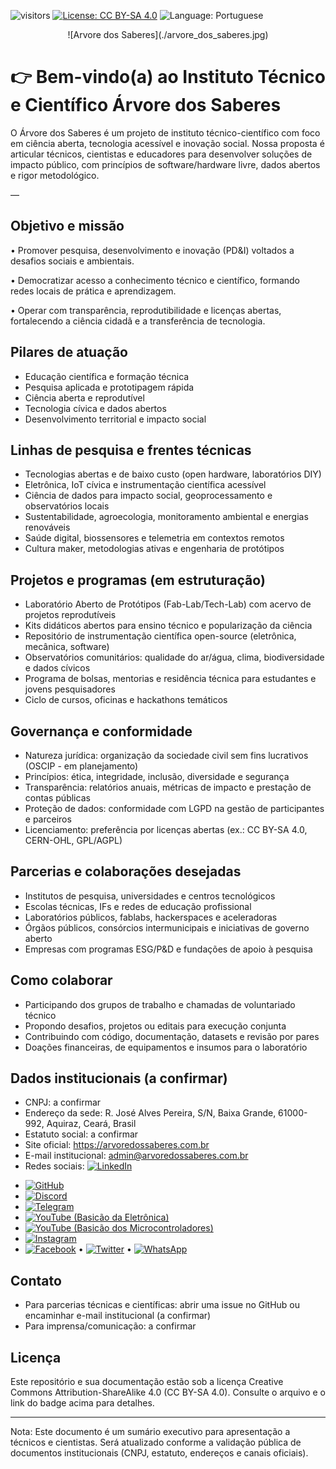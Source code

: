 ![visitors](https://visitor-badge.laobi.icu/badge?page_id=ArvoreDosSaberes.ArvoreDosSaberes)
[![License: CC BY-SA 4.0](https://img.shields.io/badge/License-CC_BY--SA_4.0-blue.svg)](https://creativecommons.org/licenses/by-sa/4.0/)
![Language: Portuguese](https://img.shields.io/badge/Language-Portuguese-brightgreen.svg)

<center>
![Arvore dos Saberes](./arvore_dos_saberes.jpg)
</center>

# 👉 Bem-vindo(a) ao Instituto Técnico e Científico Árvore dos Saberes 

O Árvore dos Saberes é um projeto de instituto técnico-científico com foco em ciência aberta, tecnologia acessível e inovação social. Nossa proposta é articular técnicos, cientistas e educadores para desenvolver soluções de impacto público, com princípios de software/hardware livre, dados abertos e rigor metodológico.

—

## Objetivo e missão

• Promover pesquisa, desenvolvimento e inovação (PD&I) voltados a desafios sociais e ambientais.

• Democratizar acesso a conhecimento técnico e científico, formando redes locais de prática e aprendizagem.

• Operar com transparência, reprodutibilidade e licenças abertas, fortalecendo a ciência cidadã e a transferência de tecnologia.

## Pilares de atuação

- Educação científica e formação técnica
- Pesquisa aplicada e prototipagem rápida
- Ciência aberta e reprodutível
- Tecnologia cívica e dados abertos
- Desenvolvimento territorial e impacto social

## Linhas de pesquisa e frentes técnicas

- Tecnologias abertas e de baixo custo (open hardware, laboratórios DIY)
- Eletrônica, IoT cívica e instrumentação científica acessível
- Ciência de dados para impacto social, geoprocessamento e observatórios locais
- Sustentabilidade, agroecologia, monitoramento ambiental e energias renováveis
- Saúde digital, biossensores e telemetria em contextos remotos
- Cultura maker, metodologias ativas e engenharia de protótipos

## Projetos e programas (em estruturação)

- Laboratório Aberto de Protótipos (Fab-Lab/Tech-Lab) com acervo de projetos reprodutíveis
- Kits didáticos abertos para ensino técnico e popularização da ciência
- Repositório de instrumentação científica open-source (eletrônica, mecânica, software)
- Observatórios comunitários: qualidade do ar/água, clima, biodiversidade e dados cívicos
- Programa de bolsas, mentorias e residência técnica para estudantes e jovens pesquisadores
- Ciclo de cursos, oficinas e hackathons temáticos

## Governança e conformidade

- Natureza jurídica: organização da sociedade civil sem fins lucrativos (OSCIP - em planejamento)
- Princípios: ética, integridade, inclusão, diversidade e segurança
- Transparência: relatórios anuais, métricas de impacto e prestação de contas públicas
- Proteção de dados: conformidade com LGPD na gestão de participantes e parceiros
- Licenciamento: preferência por licenças abertas (ex.: CC BY-SA 4.0, CERN-OHL, GPL/AGPL)

## Parcerias e colaborações desejadas

- Institutos de pesquisa, universidades e centros tecnológicos
- Escolas técnicas, IFs e redes de educação profissional
- Laboratórios públicos, fablabs, hackerspaces e aceleradoras
- Órgãos públicos, consórcios intermunicipais e iniciativas de governo aberto
- Empresas com programas ESG/P&D e fundações de apoio à pesquisa

## Como colaborar

- Participando dos grupos de trabalho e chamadas de voluntariado técnico
- Propondo desafios, projetos ou editais para execução conjunta
- Contribuindo com código, documentação, datasets e revisão por pares
- Doações financeiras, de equipamentos e insumos para o laboratório

## Dados institucionais (a confirmar)

- CNPJ: a confirmar
- Endereço da sede: R. José Alves Pereira, S/N, Baixa Grande, 61000-992, Aquiraz, Ceará, Brasil
- Estatuto social: a confirmar
- Site oficial: https://arvoredossaberes.com.br
- E-mail institucional: admin@arvoredossaberes.com.br
- Redes sociais: [![LinkedIn](https://img.shields.io/badge/LinkedIn-0A66C2?logo=linkedin&logoColor=white)](https://linkedin.com/company/arvoredossaberes)

* [![GitHub](https://img.shields.io/badge/GitHub-181717?logo=github&logoColor=white)](https://github.com/ArvoreDosSaberes)
* [![Discord](https://img.shields.io/badge/Discord-5865F2?logo=discord&logoColor=white)](https://discord.gg/y5JMEW6t)
* [![Telegram](https://img.shields.io/badge/Telegram-26A5E4?logo=telegram&logoColor=white)](https://t.me/arvoredossaberes)
* [![YouTube (Basicão da Eletrônica)](https://img.shields.io/badge/YouTube%20(Basic%C3%A3o%20da%20Eletr%C3%B4nica)-FF0000?logo=youtube&logoColor=white)](https://youtube.com/@BasicaoDaEletronica)
* [![YouTube (Basicão dos Microcontroladores)](https://img.shields.io/badge/YouTube%20(Basic%C3%A3o%20dos%20Microcontroladores)-FF0000?logo=youtube&logoColor=white)](https://youtube.com/@BasicaoDosMicrocontroladores)
* [![Instagram](https://img.shields.io/badge/Instagram-E4405F?logo=instagram&logoColor=white)](https://instagram.com/arvoredossaberes)
* [![Facebook](https://img.shields.io/badge/Facebook-1877F2?logo=facebook&logoColor=white)](https://facebook.com/arvoredossaberes)
    • [![Twitter](https://img.shields.io/badge/Twitter-1DA1F2?logo=twitter&logoColor=white)](https://twitter.com/arvoredossaberes)
    • [![WhatsApp](https://img.shields.io/badge/WhatsApp-25D366?logo=whatsapp&logoColor=white)](https://chat.whatsapp.com/IIejcyMX22NAxO6m55KDXV)

## Contato

- Para parcerias técnicas e científicas: abrir uma issue no GitHub ou encaminhar e-mail institucional (a confirmar)
- Para imprensa/comunicação: a confirmar

## Licença

Este repositório e sua documentação estão sob a licença Creative Commons Attribution-ShareAlike 4.0 (CC BY-SA 4.0). Consulte o arquivo e o link do badge acima para detalhes.

---

Nota: Este documento é um sumário executivo para apresentação a técnicos e cientistas. Será atualizado conforme a validação pública de documentos institucionais (CNPJ, estatuto, endereços e canais oficiais).
